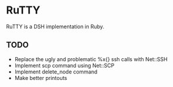 RuTTY
=====

RuTTY is a DSH implementation in Ruby.

TODO
----

* Replace the ugly and problematic %x{} ssh calls with Net::SSH
* Implement scp command using Net::SCP
* Implement delete_node command
* Make better printouts